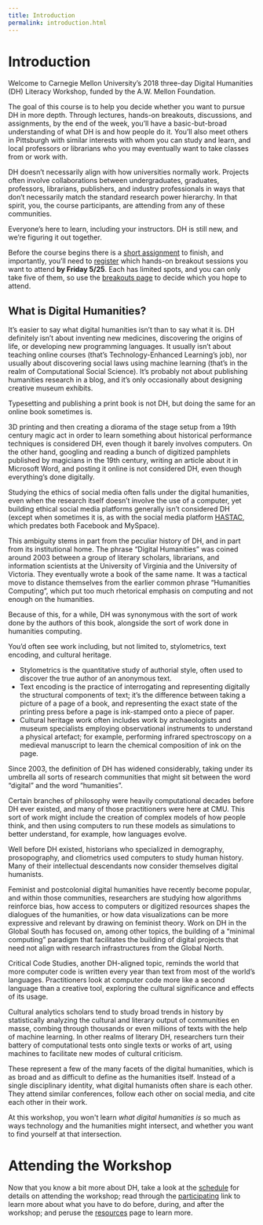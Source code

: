 ```yaml
---
title: Introduction
permalink: introduction.html
---
```

# Introduction

Welcome to Carnegie Mellon University’s 2018 three-day Digital Humanities (DH) Literacy Workshop, funded by the A.W. Mellon Foundation. 

The goal of this course is to help you decide whether you want to pursue DH in more depth. Through lectures, hands-on breakouts, discussions, and assignments, by the end of the week, you’ll have a basic-but-broad understanding of what DH is and how people do it. You’ll also meet others in Pittsburgh with similar interests with whom you can study and learn, and local professors or librarians who you may eventually want to take classes from or work with. 

DH doesn’t necessarily align with how universities normally work. Projects often involve collaborations between undergraduates, graduates, professors, librarians, publishers, and industry professionals in ways that don’t necessarily match the standard research power hierarchy. In that spirit, you, the course participants, are attending from any of these communities. 

Everyone’s here to learn, including your instructors. DH is still new, and we’re figuring it out together.

Before the course begins there is a [short assignment](https://goo.gl/forms/elqT8Dl2Acr0Fnpw1) to finish, and importantly, you’ll need to [register](https://goo.gl/forms/1pB26oeifC6nFIN33) which hands-on breakout sessions you want to attend **by Friday 5/25**. Each has limited spots, and you can only take five of them, so use the [breakouts page](breakouts) to decide which you hope to attend. 

## What is Digital Humanities?
It’s easier to say what digital humanities isn’t than to say what it is. DH definitely isn’t about inventing new medicines, discovering the origins of life, or developing new programming languages. It usually isn’t about teaching online courses (that’s Technology-Enhanced Learning’s job), nor usually about discovering social laws using machine learning (that’s in the realm of Computational Social Science). It’s probably not about publishing humanities research in a blog, and it’s only occasionally about designing creative museum exhibits. 

Typesetting and publishing a print book is not DH, but doing the same for an online book sometimes is. 

3D printing and then creating a diorama of the stage setup from a 19th century magic act in order to learn something about historical performance techniques is considered DH, even though it barely involves computers. On the other hand, googling and reading a bunch of digitized pamphlets published by magicians in the 19th century, writing an article about it in Microsoft Word, and posting it online is not considered DH, even though everything’s done digitally. 

Studying the ethics of social media often falls under the digital humanities, even when the research itself doesn’t involve the use of a computer, yet building ethical social media platforms generally isn’t considered DH (except when sometimes it is, as with the social media platform [HASTAC](https://www.hastac.org/), which predates both Facebook and MySpace).

This ambiguity stems in part from the peculiar history of DH, and in part from its institutional home. The phrase “Digital Humanities” was coined around 2003 between a group of literary scholars, librarians, and information scientists at the University of Virginia and the University of Victoria. They eventually wrote a book of the same name. It was a tactical move to distance themselves from the earlier common phrase “Humanities Computing”, which put too much rhetorical emphasis on computing and not enough on the humanities.

Because of this, for a while, DH was synonymous with the sort of work done by the authors of this book, alongside the sort of work done in humanities computing.

You’d often see work including, but not limited to, stylometrics, text encoding, and cultural heritage. 
- Stylometrics is the quantitative study of authorial style, often used to discover the true author of an anonymous text.
- Text encoding is the practice of interrogating and representing digitally the structural components of text; it’s the difference between taking a picture of a page of a book, and representing the exact state of the printing press before a page is ink-stamped onto a piece of paper.
- Cultural heritage work often includes work by archaeologists and museum specialists employing observational instruments to understand a physical artefact; for example, performing infrared spectroscopy on a medieval manuscript to learn the chemical composition of ink on the page.

Since 2003, the definition of DH has widened considerably, taking under its umbrella all sorts of research communities that might sit between the word “digital” and the word “humanities”. 

Certain branches of philosophy were heavily computational decades before DH ever existed, and many of those practitioners were here at CMU. This sort of work might include the creation of complex models of how people think, and then using computers to run these models as simulations to better understand, for example, how languages evolve.

Well before DH existed, historians who specialized in demography, prosopography, and cliometrics used computers to study human history. Many of their intellectual descendants now consider themselves digital humanists.

Feminist and postcolonial digital humanities have recently become popular, and within those communities, researchers are studying how algorithms reinforce bias, how access to computers or digitized resources shapes the dialogues of the humanities, or how data visualizations can be more expressive and relevant by drawing on feminist theory. Work on DH in the Global South has focused on, among other topics, the building of a “minimal computing” paradigm that facilitates the building of digital projects that need not align with research infrastructures from the Global North.

Critical Code Studies, another DH-aligned topic, reminds the world that more computer code is written every year than text from most of the world’s languages. Practitioners look at computer code more like a second language than a creative tool, exploring the cultural significance and effects of its usage. 

Cultural analytics scholars tend to study broad trends in history by statistically analyzing the cultural and literary output of communities en masse, combing through thousands or even millions of texts with the help of machine learning. In other realms of literary DH, researchers turn their battery of computational tests onto single texts or works of art, using machines to facilitate new modes of cultural criticism.

These represent a few of the many facets of the digital humanities, which is as broad and as difficult to define as the humanities itself. Instead of a single disciplinary identity, what digital humanists often share is each other. They attend similar conferences, follow each other on social media, and cite each other in their work. 

At this workshop, you won't learn _what digital humanities is_ so much as ways technology and the humanities might intersect, and whether you want to find yourself at that intersection.

# Attending the Workshop
Now that you know a bit more about DH, take a look at the [schedule](schedule) for details on attending the workshop; read through the [participating](participating) link to learn more about what you have to do before, during, and after the workshop; and peruse the [resources](resources) page to learn more. 
